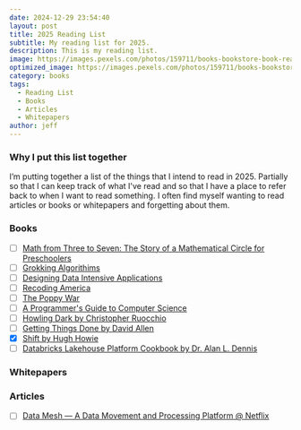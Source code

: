```yaml
---
date: 2024-12-29 23:54:40
layout: post
title: 2025 Reading List
subtitle: My reading list for 2025.
description: This is my reading list.
image: https://images.pexels.com/photos/159711/books-bookstore-book-reading-159711.jpeg
optimized_image: https://images.pexels.com/photos/159711/books-bookstore-book-reading-159711.jpeg
category: books
tags:
  - Reading List
  - Books
  - Articles 
  - Whitepapers
author: jeff
---
```

### Why I put this list together

I’m putting together a list of the things that I intend to read in 2025. Partially so that I can keep track of what I've read and so that I have a place to refer back to when I want to read something. I often find myself wanting to read articles or books or whitepapers and forgetting about them.

### Books
- [ ] [Math from Three to Seven: The Story of a Mathematical Circle for Preschoolers]()
- [ ] [Grokking Algorithims](https://www.amazon.com/Grokking-Algorithms-illustrated-programmers-curious/dp/1617292230)
- [ ] [Designing Data Intensive Applications]()
- [ ] [Recoding America]()
- [ ] [The Poppy War](https://en.wikipedia.org/wiki/The_Poppy_War)
- [ ] [A Programmer's Guide to Computer Science](https://www.amazon.com/Programmers-Guide-Computer-Science-self-taught/dp/195120400X)
- [ ] [Howling Dark by Christopher Ruocchio]()
- [ ] [Getting Things Done by David Allen]()
- [x] [Shift by Hugh Howie]()
- [ ] [Databricks Lakehouse Platform Cookbook by Dr. Alan L. Dennis]()

### Whitepapers

### Articles
 - [ ] [Data Mesh — A Data Movement and Processing Platform @ Netflix](https://netflixtechblog.com/data-mesh-a-data-movement-and-processing-platform-netflix-1288bcab2873)
